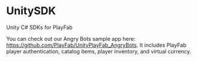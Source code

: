 UnitySDK
========

Unity C# SDKs for PlayFab

You can check out our Angry Bots sample app here: https://github.com/PlayFab/UnityPlayFab_AngryBots. It includes PlayFab player authentication, catalog items, player inventory, and virtual currency.
